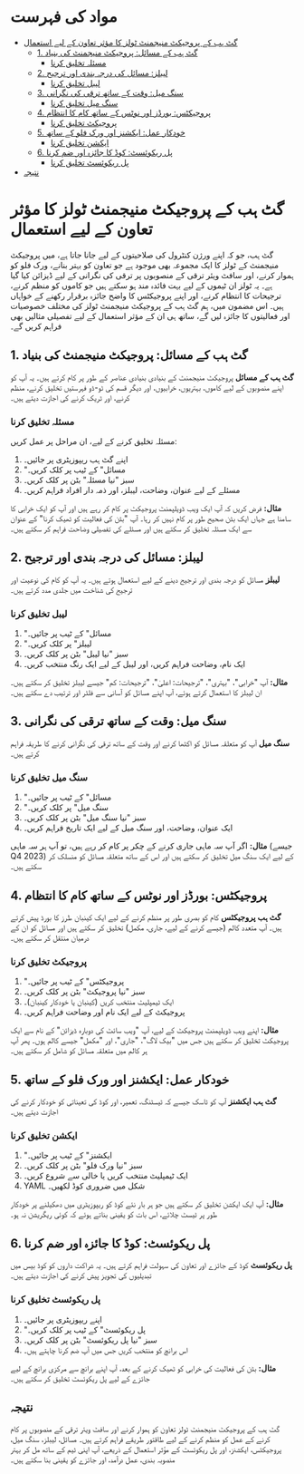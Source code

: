 # مواد کی فہرست

- [گٹ ہب کے پروجیکٹ منیجمنٹ ٹولز کا مؤثر تعاون کے لیے استعمال](#گٹ-ہب-کے-پروجیکٹ-منیجمنٹ-ٹولز-کا-مؤثر-تعاون-کے-لیے-استعمال)
  - [1. گٹ ہب کے مسائل: پروجیکٹ منیجمنٹ کی بنیاد](#1-گٹ-ہب-کے-مسائل-پروجیکٹ-منیجمنٹ-کی-بنیاد)
    - [مسئلہ تخلیق کرنا](#مسئلہ-تخلیق-کرنا)
  - [2. لیبلز: مسائل کی درجہ بندی اور ترجیح](#2-لیبلز-مسائل-کی-درجہ-بندی-اور-ترجیح)
    - [لیبل تخلیق کرنا](#لیبل-تخلیق-کرنا)
  - [3. سنگ میل: وقت کے ساتھ ترقی کی نگرانی](#3-سنگ-میل-وقت-کے-ساتھ-ترقی-کی-نگرانی)
    - [سنگ میل تخلیق کرنا](#سنگ-میل-تخلیق-کرنا)
  - [4. پروجیکٹس: بورڈز اور نوٹس کے ساتھ کام کا انتظام](#4-پروجیکٹس-بورڈز-اور-نوٹس-کے-ساتھ-کام-کا-انتظام)
    - [پروجیکٹ تخلیق کرنا](#پروجیکٹ-تخلیق-کرنا)
  - [5. خودکار عمل: ایکشنز اور ورک فلو کے ساتھ](#5-خودکار-عمل-ایکشنز-اور-ورک-فلو-کے-ساتھ)
    - [ایکشن تخلیق کرنا](#ایکشن-تخلیق-کرنا)
  - [6. پل ریکوئسٹ: کوڈ کا جائزہ اور ضم کرنا](#6-پل-ریکوئسٹ-کوڈ-کا-جائزہ-اور-ضم-کرنا)
    - [پل ریکوئسٹ تخلیق کرنا](#پل-ریکوئسٹ-تخلیق-کرنا)
- [نتیجہ](#نتیجہ)

# گٹ ہب کے پروجیکٹ منیجمنٹ ٹولز کا مؤثر تعاون کے لیے استعمال

گٹ ہب، جو کہ اپنے ورژن کنٹرول کی صلاحیتوں کے لیے جانا جاتا ہے، میں پروجیکٹ منیجمنٹ کے ٹولز کا ایک مجموعہ بھی موجود ہے جو تعاون کو بہتر بنانے، ورک فلو کو ہموار کرنے، اور سافٹ ویئر ترقی کے منصوبوں پر ترقی کی نگرانی کے لیے ڈیزائن کیا گیا ہے۔ یہ ٹولز ان ٹیموں کے لیے بہت فائدہ مند ہو سکتے ہیں جو کاموں کو منظم کرنے، ترجیحات کا انتظام کرنے، اور اپنے پروجیکٹس کا واضح جائزہ برقرار رکھنے کے خواہاں ہیں۔ اس مضمون میں، ہم گٹ ہب کے پروجیکٹ منیجمنٹ ٹولز کی مختلف خصوصیات اور فعالیتوں کا جائزہ لیں گے، ساتھ ہی ان کے مؤثر استعمال کے لیے تفصیلی مثالیں بھی فراہم کریں گے۔

## 1. **گٹ ہب کے مسائل: پروجیکٹ منیجمنٹ کی بنیاد**

**گٹ ہب کے مسائل** پروجیکٹ منیجمنٹ کے بنیادی بنیادی عناصر کے طور پر کام کرتے ہیں۔ یہ آپ کو اپنے منصوبوں کے لیے کاموں، بہتریوں، خرابیوں، اور دیگر قسم کی ٹو-ڈو فہرستیں تخلیق کرنے، منظم کرنے، اور ٹریک کرنے کی اجازت دیتے ہیں۔

### مسئلہ تخلیق کرنا

مسئلہ تخلیق کرنے کے لیے، ان مراحل پر عمل کریں:

1. اپنے گٹ ہب ریپوزیٹری پر جائیں۔
2. "مسائل" کے ٹیب پر کلک کریں۔
3. سبز "نیا مسئلہ" بٹن پر کلک کریں۔
4. مسئلے کے لیے عنوان، وضاحت، لیبلز، اور ذمہ دار افراد فراہم کریں۔

**مثال:**
فرض کریں کہ آپ ایک ویب ڈویلپمنٹ پروجیکٹ پر کام کر رہے ہیں اور آپ کو ایک خرابی کا سامنا ہے جہاں ایک بٹن صحیح طور پر کام نہیں کر رہا۔ آپ "بٹن کی فعالیت کو ٹھیک کرنا" کے عنوان سے ایک مسئلہ تخلیق کر سکتے ہیں اور مسئلے کی تفصیلی وضاحت فراہم کر سکتے ہیں۔

## 2. **لیبلز: مسائل کی درجہ بندی اور ترجیح**

**لیبلز** مسائل کو درجہ بندی اور ترجیح دینے کے لیے استعمال ہوتے ہیں۔ یہ آپ کو کام کی نوعیت اور ترجیح کی شناخت میں جلدی مدد کرتے ہیں۔

### لیبل تخلیق کرنا

1. "مسائل" کے ٹیب پر جائیں۔
2. "لیبلز" پر کلک کریں۔
3. سبز "نیا لیبل" بٹن پر کلک کریں۔
4. ایک نام، وضاحت فراہم کریں، اور لیبل کے لیے ایک رنگ منتخب کریں۔

**مثال:**
آپ "خرابی"، "بہتری"، "ترجیحات: اعلیٰ"، "ترجیحات: کم" جیسے لیبلز تخلیق کر سکتے ہیں۔ ان لیبلز کا استعمال کرتے ہوئے، آپ اپنے مسائل کو آسانی سے فلٹر اور ترتیب دے سکتے ہیں۔

## 3. **سنگ میل: وقت کے ساتھ ترقی کی نگرانی**

**سنگ میل** آپ کو متعلقہ مسائل کو اکٹھا کرنے اور وقت کے ساتھ ترقی کی نگرانی کرنے کا طریقہ فراہم کرتے ہیں۔

### سنگ میل تخلیق کرنا

1. "مسائل" کے ٹیب پر جائیں۔
2. "سنگ میل" پر کلک کریں۔
3. سبز "نیا سنگ میل" بٹن پر کلک کریں۔
4. ایک عنوان، وضاحت، اور سنگ میل کے لیے ایک تاریخ فراہم کریں۔

**مثال:**
اگر آپ سہ ماہی جاری کرنے کے چکر پر کام کر رہے ہیں، تو آپ ہر سہ ماہی (جیسے Q4 2023) کے لیے ایک سنگ میل تخلیق کر سکتے ہیں اور اس کے ساتھ متعلقہ مسائل کو منسلک کر سکتے ہیں۔

## 4. **پروجیکٹس: بورڈز اور نوٹس کے ساتھ کام کا انتظام**

**گٹ ہب پروجیکٹس** کام کو بصری طور پر منظم کرنے کے لیے ایک کینبان طرز کا بورڈ پیش کرتے ہیں۔ آپ متعدد کالم (جیسے کرنے کے لیے، جاری، مکمل) تخلیق کر سکتے ہیں اور مسائل کو ان کے درمیان منتقل کر سکتے ہیں۔

### پروجیکٹ تخلیق کرنا

1. "پروجیکٹس" کے ٹیب پر جائیں۔
2. سبز "نیا پروجیکٹ" بٹن پر کلک کریں۔
3. ایک ٹیمپلیٹ منتخب کریں (کینبان یا خودکار کینبان)۔
4. پروجیکٹ کے لیے ایک نام اور وضاحت فراہم کریں۔

**مثال:**
اپنے ویب ڈویلپمنٹ پروجیکٹ کے لیے، آپ "ویب سائٹ کی دوبارہ ڈیزائن" کے نام سے ایک پروجیکٹ تخلیق کر سکتے ہیں جس میں "بیک لاگ"، "جاری"، اور "مکمل" جیسے کالم ہوں۔ پھر آپ ہر کالم میں متعلقہ مسائل کو شامل کر سکتے ہیں۔

## 5. **خودکار عمل: ایکشنز اور ورک فلو کے ساتھ**

**گٹ ہب ایکشنز** آپ کو ٹاسک جیسے کہ ٹیسٹنگ، تعمیر، اور کوڈ کی تعیناتی کو خودکار کرنے کی اجازت دیتے ہیں۔

### ایکشن تخلیق کرنا

1. "ایکشنز" کے ٹیب پر جائیں۔
2. سبز "نیا ورک فلو" بٹن پر کلک کریں۔
3. ایک ٹیمپلیٹ منتخب کریں یا خالی سے شروع کریں۔
4. YAML شکل میں ضروری کوڈ لکھیں۔

**مثال:**
آپ ایک ایکشن تخلیق کر سکتے ہیں جو ہر بار نئے کوڈ کو ریپوزیٹری میں دھکیلنے پر خودکار طور پر ٹیسٹ چلائے، اس بات کو یقینی بناتے ہوئے کہ کوئی ریگریشن نہ ہو۔

## 6. **پل ریکوئسٹ: کوڈ کا جائزہ اور ضم کرنا**

**پل ریکوئسٹ** کوڈ کے جائزے اور تعاون کی سہولت فراہم کرتے ہیں۔ یہ شراکت داروں کو کوڈ بیس میں تبدیلیوں کی تجویز پیش کرنے کی اجازت دیتے ہیں۔

### پل ریکوئسٹ تخلیق کرنا

1. اپنے ریپوزیٹری پر جائیں۔
2. "پل ریکوئسٹ" کے ٹیب پر کلک کریں۔
3. سبز "نیا پل ریکوئسٹ" بٹن پر کلک کریں۔
4. اس برانچ کو منتخب کریں جس میں آپ ضم کرنا چاہتے ہیں۔

**مثال:**
بٹن کی فعالیت کی خرابی کو ٹھیک کرنے کے بعد، آپ اپنے برانچ سے مرکزی برانچ کے لیے جائزے کے لیے پل ریکوئسٹ تخلیق کر سکتے ہیں۔

## نتیجہ

گٹ ہب کے پروجیکٹ منیجمنٹ ٹولز تعاون کو ہموار کرنے اور سافٹ ویئر ترقی کے منصوبوں پر کام کرنے کے عمل کو منظم کرنے کے لیے طاقتور طریقے فراہم کرتے ہیں۔ مسائل، لیبلز، سنگ میل، پروجیکٹس، ایکشنز، اور پل ریکوئسٹ کے مؤثر استعمال کے ذریعے، آپ اپنی ٹیم کے ساتھ مل کر بہتر منصوبہ بندی، عمل درآمد، اور جائزے کو یقینی بنا سکتے ہیں۔
